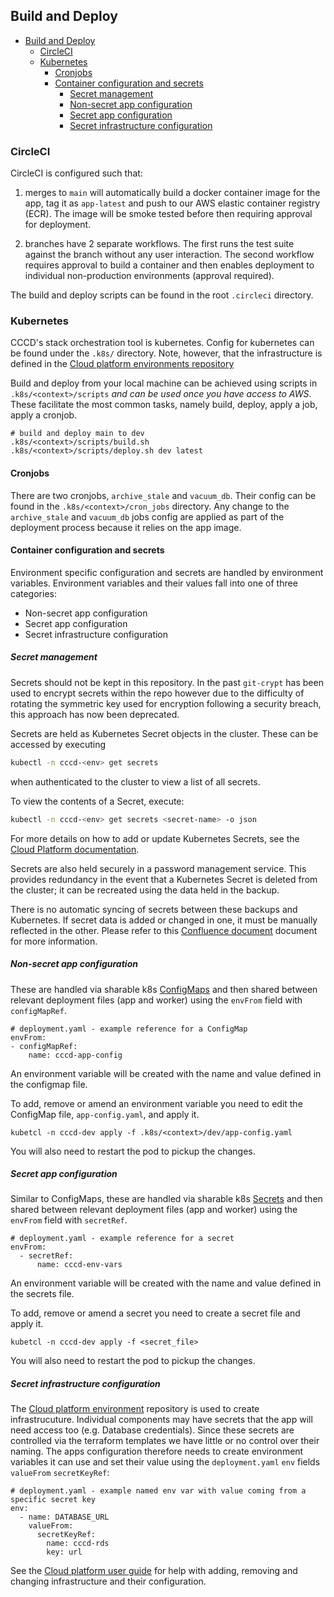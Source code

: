 ## Build and Deploy

- [Build and Deploy](#build-and-deploy)
  - [CircleCI](#circleci)
  - [Kubernetes](#kubernetes)
    - [Cronjobs](#cronjobs)
    - [Container configuration and secrets](#container-configuration-and-secrets)
      - [Secret management](#secret-management)
      - [Non-secret app configuration](#non-secret-app-configuration)
      - [Secret app configuration](#secret-app-configuration)
      - [Secret infrastructure configuration](#secret-infrastructure-configuration)

### CircleCI

CircleCI is configured such that:

1. merges to `main` will automatically build a docker container image for the app, tag it as `app-latest` and push to our AWS elastic container registry (ECR). The image will be smoke tested before then requiring approval for deployment.

2. branches have 2 separate workflows. The first runs the test suite against the branch without any user interaction. The second workflow requires approval to build a container and then enables deployment to individual non-production environments (approval required).

The build and deploy scripts can be found in the root `.circleci` directory.

### Kubernetes

CCCD's stack orchestration tool is kubernetes. Config for kubernetes can be found under the `.k8s/` directory. Note, however, that the infrastructure is defined in the [Cloud platform environments repository](https://github.com/ministryofjustice/cloud-platform-environments)

Build and deploy from your local machine can be achieved using scripts in `.k8s/<context>/scripts` *and can be used once you have access to AWS*. These facilitate the most common tasks, namely build, deploy, apply a job, apply a cronjob.


```
# build and deploy main to dev
.k8s/<context>/scripts/build.sh
.k8s/<context>/scripts/deploy.sh dev latest
```

#### Cronjobs

There are two cronjobs, `archive_stale` and `vacuum_db`. Their config can be found in the `.k8s/<context>/cron_jobs` directory. Any change to the `archive_stale` and `vacuum_db` jobs config are applied as part of the deployment process because it relies on the app image.

#### Container configuration and secrets

Environment specific configuration and secrets are handled by environment variables. Environment variables and their values fall into one of three categories:

- Non-secret app configuration
- Secret app configuration
- Secret infrastructure configuration


##### Secret management

Secrets should not be kept in this repository. In the past `git-crypt` has been used to encrypt secrets within the repo however due to the difficulty of rotating the symmetric key used for encryption following a security breach, this approach has now been deprecated.

Secrets are held as Kubernetes Secret objects in the cluster. These can be accessed by executing

```bash
kubectl -n cccd-<env> get secrets
```

when authenticated to the cluster to view a list of all secrets.

To view the contents of a Secret, execute:

```bash
kubectl -n cccd-<env> get secrets <secret-name> -o json
```

For more details on how to add or update Kubernetes Secrets, see the [Cloud Platform documentation](https://user-guide.cloud-platform.service.justice.gov.uk/documentation/deploying-an-app/add-secrets-to-deployment.html#adding-a-secret-to-an-application).

Secrets are also held securely in a password management service. This provides redundancy in the event that a Kubernetes Secret is deleted from the cluster; it can be recreated using the data held in the backup.

There is no automatic syncing of secrets between these backups and Kubernetes. If secret data is added or changed in one, it must be manually reflected in the other. Please refer to this [Confluence document](https://dsdmoj.atlassian.net/wiki/spaces/CFP/pages/4273504650/Secrets+Strategy+Post+Git-Crypt#Where-We-Are-Storing-Secrets-Now) document for more information.


##### Non-secret app configuration
These are handled via sharable k8s [ConfigMaps](https://kubernetes.io/docs/concepts/configuration/configmap/) and then shared between relevant deployment files (app and worker) using the `envFrom` field with `configMapRef`.


```
# deployment.yaml - example reference for a ConfigMap
envFrom:
- configMapRef:
    name: cccd-app-config
```
An environment variable will be created with the name and value defined in the configmap file.

To add, remove or amend an environment variable you need to edit the ConfigMap file, `app-config.yaml`, and apply it.

```
kubetcl -n cccd-dev apply -f .k8s/<context>/dev/app-config.yaml
```

You will also need to restart the pod to pickup the changes.


##### Secret app configuration
Similar to ConfigMaps, these are handled via sharable k8s [Secrets](https://kubernetes.io/docs/concepts/configuration/secret/) and then shared between relevant deployment files (app and worker) using the `envFrom` field with `secretRef`.

```
# deployment.yaml - example reference for a secret
envFrom:
  - secretRef:
      name: cccd-env-vars
```
An environment variable will be created with the name and value defined in the secrets file.

To add, remove or amend a secret you need to create a secret file and apply it.

```
kubetcl -n cccd-dev apply -f <secret_file>
```

You will also need to restart the pod to pickup the changes.

##### Secret infrastructure configuration
The [Cloud platform environment](https://github.com/ministryofjustice/cloud-platform-environments) repository is used to create infrastrucuture. Individual components may have secrets that the app will need access too (e.g. Database credentials). Since these secrets are controlled via the terraform templates we have little or no control over their naming. The apps configuration therefore needs to create environment variables it can use and set their value using the `deployment.yaml` `env` fields `valueFrom` `secretKeyRef`:

```
# deployment.yaml - example named env var with value coming from a specific secret key
env:
  - name: DATABASE_URL
    valueFrom:
      secretKeyRef:
        name: cccd-rds
        key: url
```

See the [Cloud platform user guide](https://user-guide.cloud-platform.service.justice.gov.uk/#cloud-platform-user-guide) for help with adding, removing and changing infrastructure and their configuration.

